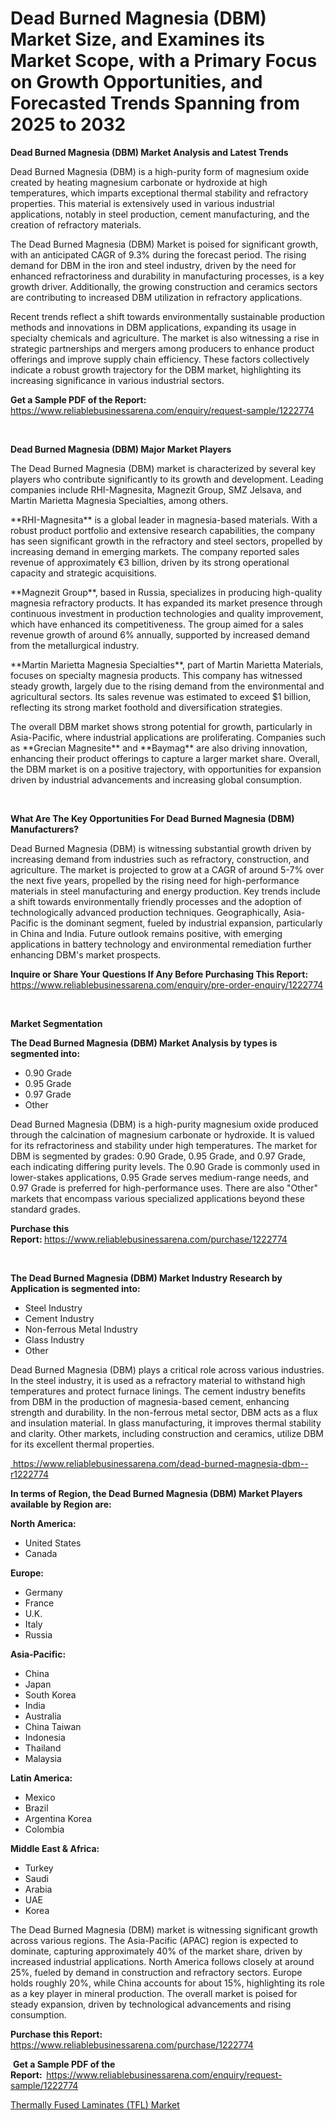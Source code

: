 <p><h1>Dead Burned Magnesia (DBM) Market Size, and Examines its Market Scope, with a Primary Focus on Growth Opportunities, and Forecasted Trends Spanning from 2025 to 2032</h1></p><p><strong>Dead Burned Magnesia (DBM) Market Analysis and Latest Trends</strong></p>
<p><p>Dead Burned Magnesia (DBM) is a high-purity form of magnesium oxide created by heating magnesium carbonate or hydroxide at high temperatures, which imparts exceptional thermal stability and refractory properties. This material is extensively used in various industrial applications, notably in steel production, cement manufacturing, and the creation of refractory materials.</p><p>The Dead Burned Magnesia (DBM) Market is poised for significant growth, with an anticipated CAGR of 9.3% during the forecast period. The rising demand for DBM in the iron and steel industry, driven by the need for enhanced refractoriness and durability in manufacturing processes, is a key growth driver. Additionally, the growing construction and ceramics sectors are contributing to increased DBM utilization in refractory applications.</p><p>Recent trends reflect a shift towards environmentally sustainable production methods and innovations in DBM applications, expanding its usage in specialty chemicals and agriculture. The market is also witnessing a rise in strategic partnerships and mergers among producers to enhance product offerings and improve supply chain efficiency. These factors collectively indicate a robust growth trajectory for the DBM market, highlighting its increasing significance in various industrial sectors.</p></p>
<p><strong>Get a Sample PDF of the Report:&nbsp;</strong> <a href="https://www.reliablebusinessarena.com/enquiry/request-sample/1222774?utm_campaign=3017&utm_medium=2&utm_source=Github&utm_content=ia&utm_term=03042025&utm_id=dead-burned-magnesia-dbm">https://www.reliablebusinessarena.com/enquiry/request-sample/1222774</a></p>
<p>&nbsp;</p>
<p><strong>Dead Burned Magnesia (DBM) Major Market Players</strong></p>
<p><p>The Dead Burned Magnesia (DBM) market is characterized by several key players who contribute significantly to its growth and development. Leading companies include RHI-Magnesita, Magnezit Group, SMZ Jelsava, and Martin Marietta Magnesia Specialties, among others.</p><p>**RHI-Magnesita** is a global leader in magnesia-based materials. With a robust product portfolio and extensive research capabilities, the company has seen significant growth in the refractory and steel sectors, propelled by increasing demand in emerging markets. The company reported sales revenue of approximately €3 billion, driven by its strong operational capacity and strategic acquisitions.</p><p>**Magnezit Group**, based in Russia, specializes in producing high-quality magnesia refractory products. It has expanded its market presence through continuous investment in production technologies and quality improvement, which have enhanced its competitiveness. The group aimed for a sales revenue growth of around 6% annually, supported by increased demand from the metallurgical industry.</p><p>**Martin Marietta Magnesia Specialties**, part of Martin Marietta Materials, focuses on specialty magnesia products. This company has witnessed steady growth, largely due to the rising demand from the environmental and agricultural sectors. Its sales revenue was estimated to exceed $1 billion, reflecting its strong market foothold and diversification strategies.</p><p>The overall DBM market shows strong potential for growth, particularly in Asia-Pacific, where industrial applications are proliferating. Companies such as **Grecian Magnesite** and **Baymag** are also driving innovation, enhancing their product offerings to capture a larger market share. Overall, the DBM market is on a positive trajectory, with opportunities for expansion driven by industrial advancements and increasing global consumption.</p></p>
<p>&nbsp;</p>
<p><strong>What Are The Key Opportunities For Dead Burned Magnesia (DBM) Manufacturers?</strong></p>
<p><p>Dead Burned Magnesia (DBM) is witnessing substantial growth driven by increasing demand from industries such as refractory, construction, and agriculture. The market is projected to grow at a CAGR of around 5-7% over the next five years, propelled by the rising need for high-performance materials in steel manufacturing and energy production. Key trends include a shift towards environmentally friendly processes and the adoption of technologically advanced production techniques. Geographically, Asia-Pacific is the dominant segment, fueled by industrial expansion, particularly in China and India. Future outlook remains positive, with emerging applications in battery technology and environmental remediation further enhancing DBM's market prospects.</p></p>
<p><strong>Inquire or Share Your Questions If Any Before Purchasing This Report:</strong> <a href="https://www.reliablebusinessarena.com/enquiry/pre-order-enquiry/1222774?utm_campaign=3017&utm_medium=2&utm_source=Github&utm_content=ia&utm_term=03042025&utm_id=dead-burned-magnesia-dbm">https://www.reliablebusinessarena.com/enquiry/pre-order-enquiry/1222774</a></p>
<p>&nbsp;</p>
<p><strong>Market Segmentation</strong></p>
<p><strong>The Dead Burned Magnesia (DBM) Market Analysis by types is segmented into:</strong></p>
<p><ul><li>0.90 Grade</li><li>0.95 Grade</li><li>0.97 Grade</li><li>Other</li></ul></p>
<p><p>Dead Burned Magnesia (DBM) is a high-purity magnesium oxide produced through the calcination of magnesium carbonate or hydroxide. It is valued for its refractoriness and stability under high temperatures. The market for DBM is segmented by grades: 0.90 Grade, 0.95 Grade, and 0.97 Grade, each indicating differing purity levels. The 0.90 Grade is commonly used in lower-stakes applications, 0.95 Grade serves medium-range needs, and 0.97 Grade is preferred for high-performance uses. There are also "Other" markets that encompass various specialized applications beyond these standard grades.</p></p>
<p><strong>Purchase this Report:&nbsp;</strong><a href="https://www.reliablebusinessarena.com/purchase/1222774?utm_campaign=3017&utm_medium=2&utm_source=Github&utm_content=ia&utm_term=03042025&utm_id=dead-burned-magnesia-dbm">https://www.reliablebusinessarena.com/purchase/1222774</a></p>
<p>&nbsp;</p>
<p><strong>The Dead Burned Magnesia (DBM) Market Industry Research by Application is segmented into:</strong></p>
<p><ul><li>Steel Industry</li><li>Cement Industry</li><li>Non-ferrous Metal Industry</li><li>Glass Industry</li><li>Other</li></ul></p>
<p><p>Dead Burned Magnesia (DBM) plays a critical role across various industries. In the steel industry, it is used as a refractory material to withstand high temperatures and protect furnace linings. The cement industry benefits from DBM in the production of magnesia-based cement, enhancing strength and durability. In the non-ferrous metal sector, DBM acts as a flux and insulation material. In glass manufacturing, it improves thermal stability and clarity. Other markets, including construction and ceramics, utilize DBM for its excellent thermal properties.</p></p>
<p><a href="https://www.reliablebusinessarena.com/dead-burned-magnesia-dbm--r1222774?utm_campaign=3017&utm_medium=2&utm_source=Github&utm_content=ia&utm_term=03042025&utm_id=dead-burned-magnesia-dbm">&nbsp;https://www.reliablebusinessarena.com/dead-burned-magnesia-dbm--r1222774</a></p>
<p><strong>In terms of Region, the Dead Burned Magnesia (DBM) Market Players available by Region are:</strong></p>
<p>
    <p> <strong> North America: </strong>
        <ul>
            <li>United States</li>
            <li>Canada</li>
        </ul>
        </p> 
    <p> <strong> Europe: </strong>
        <ul>
            <li>Germany</li>
            <li>France</li>
            <li>U.K.</li>
            <li>Italy</li>
            <li>Russia</li>
        </ul>
        </p> 
    <p> <strong> Asia-Pacific: </strong>
        <ul>
            <li>China</li>
            <li>Japan</li>
            <li>South Korea</li>
            <li>India</li>
            <li>Australia</li>
            <li>China Taiwan</li>
            <li>Indonesia</li>
            <li>Thailand</li>
            <li>Malaysia</li>
        </ul>
        </p> 
    <p> <strong> Latin America: </strong>
        <ul>
            <li>Mexico</li>
            <li>Brazil</li>
            <li>Argentina Korea</li>
            <li>Colombia</li>
        </ul>
        </p> 
    <p> <strong> Middle East & Africa: </strong>
        <ul>
            <li>Turkey</li>
            <li>Saudi</li>
            <li>Arabia</li>
            <li>UAE</li>
            <li>Korea</li>
        </ul>
    </p>
    </p>
<p><p>The Dead Burned Magnesia (DBM) market is witnessing significant growth across various regions. The Asia-Pacific (APAC) region is expected to dominate, capturing approximately 40% of the market share, driven by increased industrial applications. North America follows closely at around 25%, fueled by demand in construction and refractory sectors. Europe holds roughly 20%, while China accounts for about 15%, highlighting its role as a key player in mineral production. The overall market is poised for steady expansion, driven by technological advancements and rising consumption.</p></p>
<p><strong>Purchase this Report: </strong><a href="https://www.reliablebusinessarena.com/purchase/1222774?utm_campaign=3017&utm_medium=2&utm_source=Github&utm_content=ia&utm_term=03042025&utm_id=dead-burned-magnesia-dbm">https://www.reliablebusinessarena.com/purchase/1222774</a></p>
<p>&nbsp;<strong>Get a Sample PDF of the Report:&nbsp;&nbsp;</strong><a href="https://www.reliablebusinessarena.com/enquiry/request-sample/1222774?utm_campaign=3017&utm_medium=2&utm_source=Github&utm_content=ia&utm_term=03042025&utm_id=dead-burned-magnesia-dbm">https://www.reliablebusinessarena.com/enquiry/request-sample/1222774</a></p>
<p><strong></strong></p>
<p><p><a href="https://github.com/penecorodz74/Market-Research-Report-List-1/blob/main/thermally-fused-laminates-tfl-market.md?utm_campaign=3017&utm_medium=2&utm_source=Github&utm_content=ia&utm_term=03042025&utm_id=dead-burned-magnesia-dbm">Thermally Fused Laminates (TFL) Market</a></p></p>